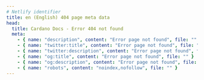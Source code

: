 ```yaml
---
# Netlify identifier
title: en (English) 404 page meta data
head:
  title: Cardano Docs - Error 404 not found
  meta:
    - { name: "description", content: "Error page not found", file: "" }
    - { name: "twitter:title", content: "Error page not found", file: "" }
    - { name: "twitter:description", content: "Error page not found", file: "" }
    - { name: "og:title", content: "Error page not found", file: "" }
    - { name: "og:description", content: "Error page not found", file: "" }
    - { name: "robots", content: "noindex,nofollow", file: "" }
---
```

